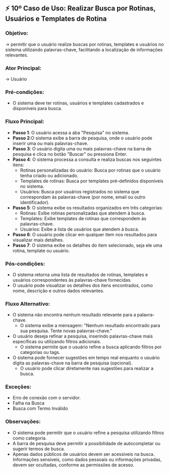 ## ⚡ **10º Caso de Uso**:  Realizar Busca por Rotinas, Usuários e Templates de Rotina
### Objetivo: 
→ permitir que o usuário realize buscas por rotinas, templates e usuários no sistema utilizando palavras-chave, facilitando a localização de informações relevantes.

### Ator Principal:
→  Usuário

### Pré-condições:
- O sistema deve ter rotinas, usuários e templates cadastrados e disponíveis para busca.

### Fluxo Principal:
- **Passo 1**: O usuário acessa a aba "Pesquisa" no sistema.
- **Passo 2**:O sistema exibe a barra de pesquisa, onde o usuário pode inserir uma ou mais palavras-chave.
- **Passo 3**: O usuário digita uma ou mais palavras-chave na barra de pesquisa e clica no botão "Buscar" ou pressiona Enter.
- **Passo 4**: O sistema processa a consulta e realiza buscas nos seguintes itens:
    - Rotinas personalizadas do usuário: Busca por rotinas que o usuário tenha criado ou adicionado.
    - Templates de rotinas: Busca por templates pré-definidos disponíveis no sistema.
    - Usuários: Busca por usuários registrados no sistema que correspondam às palavras-chave (por nome, email ou outro identificador).
- **Passo 5**: O sistema exibe os resultados organizados em três categorias:
    - Rotinas: Exibe rotinas personalizadas que atendem à busca.
    - Templates: Exibe templates de rotinas que correspondem às palavras-chave.
    - Usuários: Exibe a lista de usuários que atendem à busca.
- **Passo 6**: O usuário pode clicar em qualquer item nos resultados para visualizar mais detalhes.
- **Passo 7**: O sistema exibe os detalhes do item selecionado, seja ele uma rotina, template ou usuário.

### Pós-condições:
- O sistema retorna uma lista de resultados de rotinas, templates e usuários correspondentes às palavras-chave fornecidas.
- O usuário pode visualizar os detalhes dos itens encontrados, como nome, descrição e outros dados relevantes.

### Fluxo Alternativo:
- O sistema não encontra nenhum resultado relevante para a palavra-chave.
    - O sistema exibe a mensagem: "Nenhum resultado encontrado para sua pesquisa. Tente novas palavras-chave."
- O usuário deseja refinar a pesquisa, inserindo palavras-chave mais específicas ou utilizando filtros adicionais.
    - O sistema permite que o usuário refine a busca aplicando filtros por categorias ou tags.
- O sistema pode fornecer sugestões em tempo real enquanto o usuário digita as palavras-chave na barra de pesquisa (opcional).
    - O usuário pode clicar diretamente nas sugestões para realizar a busca.

### Exceções:
- Erro de conexão com o servidor.
- Falha na Busca
- Busca com Termo Inválido

### Observações:
- O sistema pode permitir que o usuário refine a pesquisa utilizando filtros como categoria.
- A barra de pesquisa deve permitir a possibilidade de autocompletar ou sugerir termos de busca.
- Apenas dados públicos de usuários devem ser acessíveis na busca. Informações sensíveis, como dados pessoais ou informações privadas, devem ser ocultadas, conforme as permissões de acesso.
